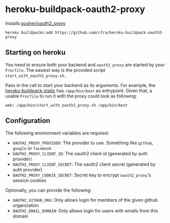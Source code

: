 # heroku-buildpack-oauth2-proxy

Installs [pusher/oauth2_proxy](https://github.com/pusher/oauth2_proxy)

```console
heroku buildpacks:add https://github.com/cfra/heroku-buildpack-oauth2-proxy
```

## Starting on heroku

You need to ensure both your backend and `oauth2_proxy` are started by your
`Procfile`. The easiest way is the provided script `start_with_oauth2_proxy.sh`.

Pass in the call to start your backend as its arguments. For example, the
[heroku-buildpack-static](https://github.com/heroku/heroku-buildpack-static)
has `/app/bin/boot` as entrypoint. Given that, a usable `Procfile` to run it
with the proxy could look as following:

```console
web: /app/bin/start_with_oauth2_proxy.sh /app/bin/boot
```

## Configuration

The following environment variables are required:

- `OAUTH2_PROXY_PROVIDER`: The provider to use. Something like `github`, `google` or `facebook`
- `OAUTH2_PROXY_CLIENT_ID`: The oauth2 client id (generated by auth provider)
- `OAUTH2_PROXY_CLIENT_SECRET`: The oauth2 client secret (generated by auth provider)
- `OAUTH2_PROXY_COOKIE_SECRET`: Secret key to encrypt `oauth2_proxy`'s session cookies

Optionally, you can provide the following:

- `OAUTH2_GITHUB_ORG`: Only allows login for members of the given github organization
- `OAUTH2_EMAIL_DOMAIN`: Only allows login for users with emails from this domain
